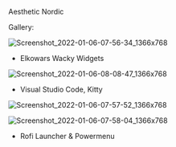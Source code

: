 Aesthetic Nordic 

Gallery: 

![Screenshot_2022-01-06-07-56-34_1366x768](https://user-images.githubusercontent.com/93292023/148312063-4257adf2-d0d5-4d73-bd7a-b2b412c58cf9.png)

- Elkowars Wacky Widgets

![Screenshot_2022-01-06-08-08-47_1366x768](https://user-images.githubusercontent.com/93292023/148312138-89e7e03e-033d-4649-95f9-55b01788bcca.png)

- Visual Studio Code, Kitty

![Screenshot_2022-01-06-07-57-52_1366x768](https://user-images.githubusercontent.com/93292023/148312216-69e89219-3fd1-4530-9a32-526f092cd31e.png)

![Screenshot_2022-01-06-07-58-04_1366x768](https://user-images.githubusercontent.com/93292023/148312247-a2ced8ec-f34c-4194-8d1f-2a675dd9739e.png)

- Rofi Launcher & Powermenu
